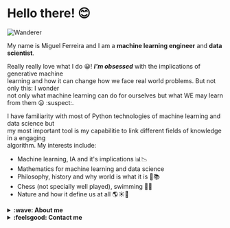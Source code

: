 # Hello there! 😊

![Wanderer](https://artincontext.org/wp-content/uploads/2022/05/Wanderer-Above-the-Sea-of-Fog-by-Caspar-David-Friedrich-848x530.jpg)

My name is Miguel Ferreira and I am a **machine learning engineer** and **data scientist**.

Really really love what I do 😀! ***I'm obsessed*** with the implications of generative machine <br>
learning and how it can change how we face real world problems. But not only this: I wonder <br>
not only what machine learning can do for ourselves but what WE may learn from them 😦 :suspect:.

I have familiarity with most of Python technologies of machine learning and data science but <br>
my most important tool is my capabilitie to link different fields of knowledge in a engaging <br>
algorithm. My interests include:

- Machine learning, IA and it's implications 📊📉
- Mathematics for machine learning and data science
- Philosophy, history and why world is what it is 📖📚
- Chess (not specially well played), swimming 🏊‍♂️
- Nature and how it define us at all 🌎☀️🌊


<details>
  <summary><b>:wave: About me</b></summary>
  <br/>

- **Nature affects me** 🌳🌋.

  ![pic i took](img/IMG_20220828_174601_015.jpg "Liked it?")

  
  I'm obsessed with nature. That's why I chose _The wanderer above the sea of fog_ to open my overview.<br>
  It's the opitome of the romantic nature affected man. With romantic I mean not traditionally <br>
  romantic, like Titanic or Romeu and Juliet, but romantic by thinking over our place in world. I <br>
  constantly think about while programming, how technology inspire me to the other hand: life, nature, <br>
  culture... things like this really move me and soar me.
  
 ![other pic I took]()
 
</details>
  
<details>
  <summary><b>:feelsgood: Contact me</b></summary>
  <br/>
  
  - [Linkedin](https://www.linkedin.com/in/miguel-r-ferreira/)
  - [Portfolio](miguelrferreiraf.github.io)
 </details>
  
